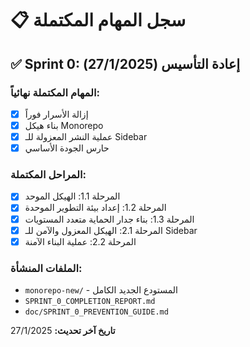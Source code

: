 # 📋 سجل المهام المكتملة

## ✅ Sprint 0: إعادة التأسيس (27/1/2025)

### المهام المكتملة نهائياً:
- [x] إزالة الأسرار فوراً
- [x] بناء هيكل Monorepo  
- [x] عملية النشر المعزولة للـ Sidebar
- [x] حارس الجودة الأساسي

### المراحل المكتملة:
- [x] المرحلة 1.1: الهيكل الموحد
- [x] المرحلة 1.2: إعداد بيئة التطوير الموحدة
- [x] المرحلة 1.3: بناء جدار الحماية متعدد المستويات
- [x] المرحلة 2.1: الهيكل المعزول والآمن للـ Sidebar
- [x] المرحلة 2.2: عملية البناء الآمنة

### الملفات المنشأة:
- `monorepo-new/` - المستودع الجديد الكامل
- `SPRINT_0_COMPLETION_REPORT.md`
- `doc/SPRINT_0_PREVENTION_GUIDE.md`

**تاريخ آخر تحديث:** 27/1/2025
